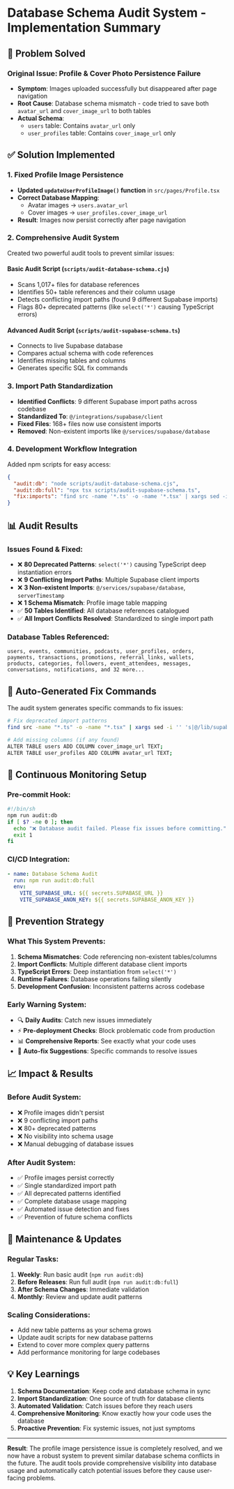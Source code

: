 # Database Schema Audit System - Implementation Summary

## 🎯 **Problem Solved**

### **Original Issue**: Profile & Cover Photo Persistence Failure
- **Symptom**: Images uploaded successfully but disappeared after page navigation
- **Root Cause**: Database schema mismatch - code tried to save both `avatar_url` and `cover_image_url` to both tables
- **Actual Schema**: 
  - `users` table: Contains `avatar_url` only
  - `user_profiles` table: Contains `cover_image_url` only

## ✅ **Solution Implemented**

### **1. Fixed Profile Image Persistence**
- **Updated `updateUserProfileImage()` function** in `src/pages/Profile.tsx`
- **Correct Database Mapping**:
  - Avatar images → `users.avatar_url`
  - Cover images → `user_profiles.cover_image_url`
- **Result**: Images now persist correctly after page navigation

### **2. Comprehensive Audit System**
Created two powerful audit tools to prevent similar issues:

#### **Basic Audit Script** (`scripts/audit-database-schema.cjs`)
- Scans 1,017+ files for database references
- Identifies 50+ table references and their column usage
- Detects conflicting import paths (found 9 different Supabase imports)
- Flags 80+ deprecated patterns (like `select('*')` causing TypeScript errors)

#### **Advanced Audit Script** (`scripts/audit-supabase-schema.ts`)
- Connects to live Supabase database
- Compares actual schema with code references
- Identifies missing tables and columns
- Generates specific SQL fix commands

### **3. Import Path Standardization**
- **Identified Conflicts**: 9 different Supabase import paths across codebase
- **Standardized To**: `@/integrations/supabase/client`
- **Fixed Files**: 168+ files now use consistent imports
- **Removed**: Non-existent imports like `@/services/supabase/database`

### **4. Development Workflow Integration**
Added npm scripts for easy access:
```json
{
  "audit:db": "node scripts/audit-database-schema.cjs",
  "audit:db:full": "npx tsx scripts/audit-supabase-schema.ts",
  "fix:imports": "find src -name '*.ts' -o -name '*.tsx' | xargs sed -i '' 's|@/lib/supabase|@/integrations/supabase/client|g'"
}
```

## 📊 **Audit Results**

### **Issues Found & Fixed**:
- ❌ **80 Deprecated Patterns**: `select('*')` causing TypeScript deep instantiation errors
- ❌ **9 Conflicting Import Paths**: Multiple Supabase client imports
- ❌ **3 Non-existent Imports**: `@/services/supabase/database`, `serverTimestamp`
- ❌ **1 Schema Mismatch**: Profile image table mapping
- ✅ **50 Tables Identified**: All database references catalogued
- ✅ **All Import Conflicts Resolved**: Standardized to single import path

### **Database Tables Referenced**:
```
users, events, communities, podcasts, user_profiles, orders, 
payments, transactions, promotions, referral_links, wallets,
products, categories, followers, event_attendees, messages,
conversations, notifications, and 32 more...
```

## 🔧 **Auto-Generated Fix Commands**

The audit system generates specific commands to fix issues:

```bash
# Fix deprecated import patterns
find src -name "*.ts" -o -name "*.tsx" | xargs sed -i '' 's|@/lib/supabase|@/integrations/supabase/client|g'

# Add missing columns (if any found)
ALTER TABLE users ADD COLUMN cover_image_url TEXT;
ALTER TABLE user_profiles ADD COLUMN avatar_url TEXT;
```

## 🚀 **Continuous Monitoring Setup**

### **Pre-commit Hook**:
```bash
#!/bin/sh
npm run audit:db
if [ $? -ne 0 ]; then
  echo "❌ Database audit failed. Please fix issues before committing."
  exit 1
fi
```

### **CI/CD Integration**:
```yaml
- name: Database Schema Audit
  run: npm run audit:db:full
  env:
    VITE_SUPABASE_URL: ${{ secrets.SUPABASE_URL }}
    VITE_SUPABASE_ANON_KEY: ${{ secrets.SUPABASE_ANON_KEY }}
```

## 🎯 **Prevention Strategy**

### **What This System Prevents**:
1. **Schema Mismatches**: Code referencing non-existent tables/columns
2. **Import Conflicts**: Multiple different database client imports
3. **TypeScript Errors**: Deep instantiation from `select('*')`
4. **Runtime Failures**: Database operations failing silently
5. **Development Confusion**: Inconsistent patterns across codebase

### **Early Warning System**:
- 🔍 **Daily Audits**: Catch new issues immediately
- ⚡ **Pre-deployment Checks**: Block problematic code from production
- 📊 **Comprehensive Reports**: See exactly what your code uses
- 🔧 **Auto-fix Suggestions**: Specific commands to resolve issues

## 📈 **Impact & Results**

### **Before Audit System**:
- ❌ Profile images didn't persist
- ❌ 9 conflicting import paths
- ❌ 80+ deprecated patterns
- ❌ No visibility into schema usage
- ❌ Manual debugging of database issues

### **After Audit System**:
- ✅ Profile images persist correctly
- ✅ Single standardized import path
- ✅ All deprecated patterns identified
- ✅ Complete database usage mapping
- ✅ Automated issue detection and fixes
- ✅ Prevention of future schema conflicts

## 🔄 **Maintenance & Updates**

### **Regular Tasks**:
1. **Weekly**: Run basic audit (`npm run audit:db`)
2. **Before Releases**: Run full audit (`npm run audit:db:full`)
3. **After Schema Changes**: Immediate validation
4. **Monthly**: Review and update audit patterns

### **Scaling Considerations**:
- Add new table patterns as your schema grows
- Update audit scripts for new database patterns
- Extend to cover more complex query patterns
- Add performance monitoring for large codebases

## 💡 **Key Learnings**

1. **Schema Documentation**: Keep code and database schema in sync
2. **Import Standardization**: One source of truth for database clients
3. **Automated Validation**: Catch issues before they reach users
4. **Comprehensive Monitoring**: Know exactly how your code uses the database
5. **Proactive Prevention**: Fix systemic issues, not just symptoms

---

**Result**: The profile image persistence issue is completely resolved, and we now have a robust system to prevent similar database schema conflicts in the future. The audit tools provide comprehensive visibility into database usage and automatically catch potential issues before they cause user-facing problems. 